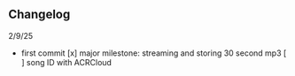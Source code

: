 ## Changelog

2/9/25
  - first commit
 [x] major milestone: streaming and storing 30 second mp3
 [ ] song ID with ACRCloud
